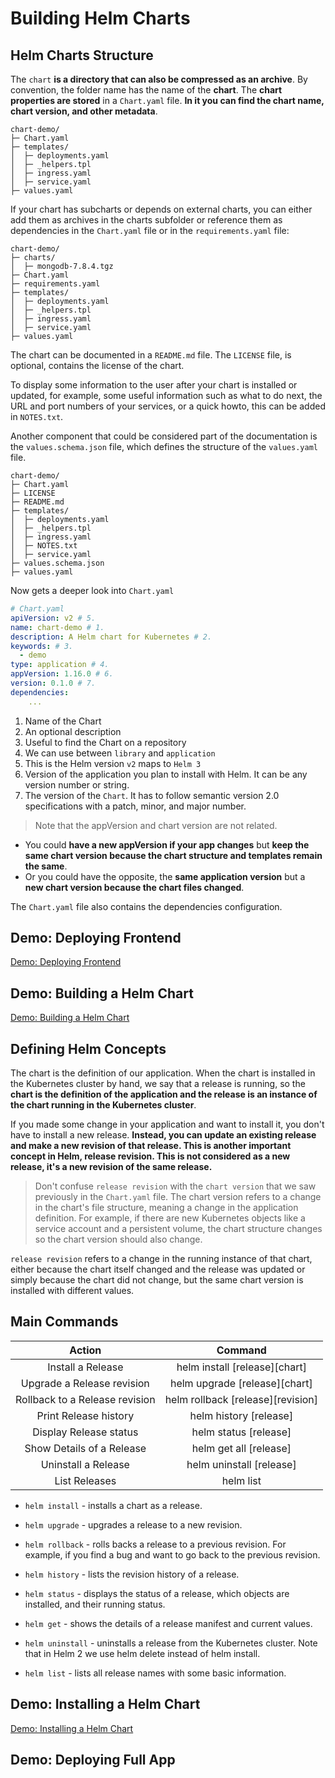 # Building Helm Charts

## Helm Charts Structure

The `chart` **is a directory that can also be compressed as an archive**. By convention, the folder name has the name of the **chart**. The **chart properties are stored** in a `Chart.yaml` file. **In it you can find the chart name, chart version, and other metadata**. 

```
chart-demo/
├─ Chart.yaml
├─ templates/
│  ├─ deployments.yaml
│  ├─ _helpers.tpl
│  ├─ ingress.yaml
│  ├─ service.yaml
├─ values.yaml
```

If your chart has subcharts or depends on external charts, you can either add them as archives in the charts subfolder or reference them as dependencies in the `Chart.yaml` file or in the `requirements.yaml` file:

```
chart-demo/
├─ charts/
│  ├─ mongodb-7.8.4.tgz
├─ Chart.yaml
├─ requirements.yaml
├─ templates/
│  ├─ deployments.yaml
│  ├─ _helpers.tpl
│  ├─ ingress.yaml
│  ├─ service.yaml
├─ values.yaml
```

The chart can be documented in a `README.md` file. The `LICENSE` file, is optional, contains the license of the chart. 

To display some information to the user after your chart is installed or updated, for example, some useful information such as what to do next, the URL and port numbers of your services, or a quick howto, this can be added in `NOTES.txt`. 

Another component that could be considered part of the documentation is the `values.schema.json` file, which defines the structure of the `values.yaml` file.  

```
chart-demo/
├─ Chart.yaml
├─ LICENSE
├─ README.md
├─ templates/
│  ├─ deployments.yaml
│  ├─ _helpers.tpl
│  ├─ ingress.yaml
│  ├─ NOTES.txt
│  ├─ service.yaml
├─ values.schema.json
├─ values.yaml
```

Now gets a deeper look into `Chart.yaml`

```yaml
# Chart.yaml
apiVersion: v2 # 5.
name: chart-demo # 1.
description: A Helm chart for Kubernetes # 2.
keywords: # 3.
  - demo
type: application # 4.
appVersion: 1.16.0 # 6.
version: 0.1.0 # 7.
dependencies:
    ...
```

1. Name of the Chart
2. An optional description
3. Useful to find the Chart on a repository
4. We can use between `library` and `application`
5. This is the Helm version `v2` maps to `Helm 3`
6. Version of the application you plan to install with Helm. It can be any version number or string.
7. The version of the `Chart`. It has to follow semantic version 2.0 specifications with a patch, minor, and major number.

> Note that the appVersion and chart version are not related. 
 
* You could **have a new appVersion if your app changes** but **keep the same chart version because the chart structure and templates remain the same**. 
* Or you could have the opposite, the **same application version** but a **new chart version because the chart files changed**. 

The `Chart.yaml` file also contains the dependencies configuration.

## Demo: Deploying Frontend

[Demo: Deploying Frontend](./01-deploying-frontend/readme.md)

## Demo: Building a Helm Chart

[Demo: Building a Helm Chart](./02-building-helm-chart/01-creating-chart.md)

## Defining Helm Concepts

The chart is the definition of our application. When the chart is installed in the Kubernetes cluster by hand, we say that a release is running, so the **chart is the definition of the application and the release is an instance of the chart running in the Kubernetes cluster**. 

If you made some change in your application and want to install it, you don't have to install a new release. **Instead, you can update an existing release and make a new revision of that release. This is another important concept in Helm, release revision. This is not considered as a new release, it's a new revision of the same release.** 

> Don't confuse `release revision` with the `chart version` that we saw previously in the `Chart.yaml` file. The chart version refers to a change in the chart's file structure, meaning a change in the application definition. For example, if there are new Kubernetes objects like a service account and a persistent volume, the chart structure changes so the chart version should also change. 

`release revision` refers to a change in the running instance of that chart, either because the chart itself changed and the release was updated or simply because the chart did not change, but the same chart version is installed with different values. 

## Main Commands

|             Action             |              Command              |
| :----------------------------: | :-------------------------------: |
|       Install a Release        |   helm install [release][chart]   |
|   Upgrade a Release revision   |   helm upgrade [release][chart]   |
| Rollback to a Release revision | helm rollback [release][revision] |
|     Print Release history      |      helm history [release]       |
|     Display Release status     |       helm status [release]       |
|   Show Details of a Release    |      helm get all [release]       |
|      Uninstall a Release       |     helm uninstall [release]      |
|         List Releases          |             helm list             |

* `helm install` - installs a chart as a release. 

* `helm upgrade` - upgrades a release to a new revision. 

* `helm rollback` - rolls backs a release to a previous revision. For example, if you find a bug and want to go back to the previous revision. 

* `helm history` - lists the revision history of a release. 

* `helm status` - displays the status of a release, which objects are installed, and their running status. 

* `helm get` - shows the details of a release manifest and current values. 

* `helm uninstall` - uninstalls a release from the Kubernetes cluster. Note that in Helm 2 we use helm delete instead of helm install. 

* `helm list` - lists all release names with some basic information.

## Demo: Installing a Helm Chart

[Demo: Installing a Helm Chart](./02-building-helm-chart/02-installing-chart.md.md)

## Demo: Deploying Full App